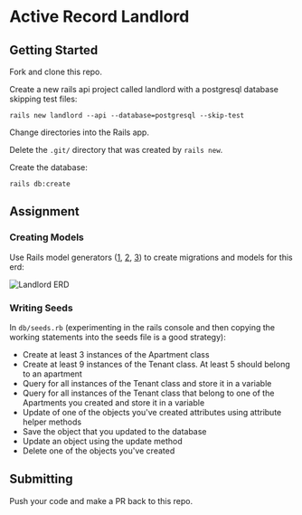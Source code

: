 # Active Record Landlord

## Getting Started

Fork and clone this repo.

Create a new rails api project called landlord with a postgresql database skipping test files:

```shell
rails new landlord --api --database=postgresql --skip-test
```

Change directories into the Rails app.

Delete the `.git/` directory that was created by `rails new`.

Create the database:

```shell
rails db:create
```

## Assignment

### Creating Models

Use Rails model generators ([1](https://guides.rubyonrails.org/getting_started.html#creating-the-article-model), [2](https://richonrails.com/articles/rails-model-generator-shortcuts), [3](https://railsguides.net/advanced-rails-model-generators/)) to create migrations and models for this erd:

![Landlord ERD](https://media.git.generalassemb.ly/user/6387/files/7cbf7ad4-ab7a-11e8-8af3-3cc7f69cb59f)

### Writing Seeds

In `db/seeds.rb` (experimenting in the rails console and then copying the working statements into the seeds file is a good strategy):

- Create at least 3 instances of the Apartment class
- Create at least 9 instances of the Tenant class. At least 5 should belong to an apartment
- Query for all instances of the Tenant class and store it in a variable
- Query for all instances of the Tenant class that belong to one of the Apartments you created and store it in a variable
- Update of one of the objects you've created attributes using attribute helper methods
- Save the object that you updated to the database
- Update an object using the update method
- Delete one of the objects you've created

## Submitting

Push your code and make a PR back to this repo.
